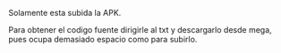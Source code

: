 Solamente esta subida la APK. 

Para obtener el codigo fuente dirigirle al txt y descargarlo desde mega, pues ocupa demasiado espacio como para subirlo. 
